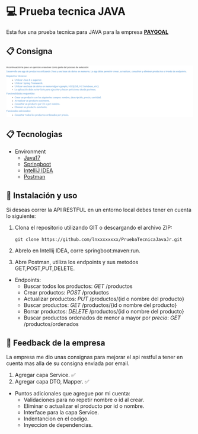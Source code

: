 # 💻 Prueba tecnica JAVA 

  Esta fue una prueba tecnica para JAVA para la empresa **[PAYGOAL](https://www.paygoal.com.ar/)**
  
## 📋 Consigna
![asd](./1.png)

## 📋 Tecnologias
- Environment 
  - [Java17](https://www.oracle.com/ar/java/technologies/downloads/)
  - [Springboot](https://spring.io/)
  - [IntelliJ IDEA](https://www.jetbrains.com/idea/download)
  - [Postman](https://www.postman.com/product/rest-client/)
 
## 🔧 Instalación y uso
  Si deseas correr la API RESTFUL en un entorno local debes tener en cuenta lo siguiente: 
  1. Clona el repositorio utilizando GIT o descargando el archivo ZIP:

      `git clone https://github.com/lnxxxxxxxx/PruebaTecnicaJavaJr.git`
      
  2. Abrelo en Intellij IDEA, corre springboot:maven:run.
  
  3. Abre Postman, utiliza los endpoints y sus metodos GET,POST,PUT,DELETE.
   - Endpoints:
     - Buscar todos los productos: *GET* /productos 
     - Crear productos: *POST* /productos
     - Actualizar productos: *PUT* /productos/{id o nombre del producto}
     - Buscar productos: *GET* /productos/{id o nombre del producto}
     - Borrar productos: *DELETE* /productos/{id o nombre del producto}
     - Buscar productos ordenados de menor a mayor por *precio*: *GET* /productos/ordenados
     
     


## 🔎 Feedback de la empresa 
  La empresa me dio unas consignas para mejorar el api restful a tener en cuenta mas alla de su consigna enviada por email.
  1. Agregar capa Service. ✅
  2. Agregar capa DTO, Mapper. ✅
  
  - Puntos adicionales que agregue por mi cuenta:
    - Validaciones para no repetir nombre o id al crear.
    - Eliminar o actualizar el producto por id o nombre.
    - Interface para la capa Service.
    - Indentancion en el codigo.
    - Inyeccion de dependencias.




